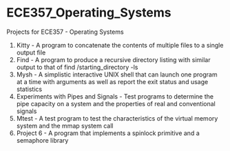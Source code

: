 # ECE357_Operating_Systems
Projects for ECE357 - Operating Systems

1) Kitty - A program to concatenate the contents of multiple files to a single output file
2) Find - A program to produce a recursive directory listing with similar output to that of find /starting_directory -ls
3) Mysh - A simplistic interactive UNIX shell that can launch one program at a time with arguments as well as report the exit status and usage statistics
4) Experiments with Pipes and Signals - Test programs to determine the pipe capacity on a system and the properties of real and conventional signals
5) Mtest - A test program to test the characteristics of the virtual memory system and the mmap system call
6) Project 6 - A program that implements a spinlock primitive and a semaphore library
